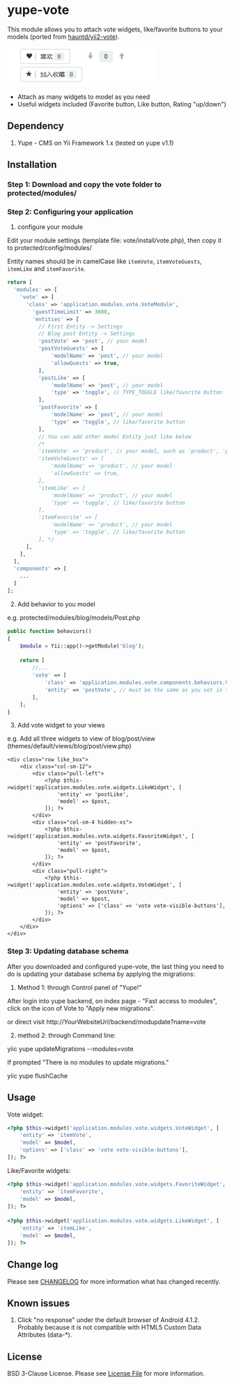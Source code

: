 # yupe-vote

This module allows you to attach vote widgets, like/favorite buttons to your models (ported from [hauntd/yii2-vote](https://github.com/hauntd/yii2-vote)).

![Demo](https://github.com/vulcangz/yupe-vote/raw/master/docs/screenshot.gif)

- Attach as many widgets to model as you need
- Useful widgets included (Favorite button, Like button, Rating "up/down")

## Dependency

1. Yupe - CMS on Yii Framework 1.x (tested on yupe v1.1)

## Installation

### Step 1: Download and copy the vote folder to protected/modules/

### Step 2: Configuring your application

1. configure your module

Edit your module settings (template file: vote/install/vote.php), then copy it to protected/config/modules/

Entity names should be in camelCase like `itemVote`, `itemVoteGuests`, `itemLike` and `itemFavorite`.

```php
return [
  'modules' => [
    'vote' => [
      'class' => 'application.modules.vote.VoteModule',
        'guestTimeLimit' => 3600,
        'entities' => [
          // First Entity -> Settings
		  // Blog post Entity -> Settings
		  'postVote' => 'post', // your model
		  'postVoteGuests' => [
			  'modelName' => 'post', // your model
			  'allowGuests' => true,
		  ],
		  'postLike' => [
			  'modelName' => 'post', // your model
			  'type' => 'toggle', // TYPE_TOGGLE like/favorite button
		  ],
		  'postFavorite' => [
			  'modelName' => 'post', // your model
			  'type' => 'toggle', // like/favorite button
		  ],
		  // You can add other model Entity just like below
		  /*
          'itemVote' => 'product', // your model, such as 'product', 'post'
          'itemVoteGuests' => [
              'modelName' => 'product', // your model
              'allowGuests' => true,
          ],
          'itemLike' => [
              'modelName' => 'product', // your model
              'type' => 'toggle', // like/favorite button
          ],
          'itemFavorite' => [
              'modelName' => 'product', // your model
              'type' => 'toggle', // like/favorite button
          ], */
      ],
    ],
  ],
  'components' => [
    ...
  ]
];
```

2. Add behavior to you model

e.g. protected/modules/blog/models/Post.php

```php
public function behaviors()
{
	$module = Yii::app()->getModule('blog');

	return [
		//...			
		'vote' => [
			'class' => 'application.modules.vote.components.behaviors.VoteBehavior',
			'entity' => 'postVote',	// must be the same as you set in the previous step 1
		],
	];
}
```

3. Add vote widget to your views

e.g. Add all three widgets to view of blog/post/view (themes/default/views/blog/post/view.php)

```
<div class="row like_box">
	<div class="col-sm-12">
		<div class="pull-left">
			<?php $this->widget('application.modules.vote.widgets.LikeWidget', [
				'entity' => 'postLike',
				'model' => $post,
			]); ?>
		</div>
		<div class="col-sm-4 hidden-xs">
			<?php $this->widget('application.modules.vote.widgets.FavoriteWidget', [
				'entity' => 'postFavorite',
				'model' => $post,
			]); ?>
		</div>
		<div class="pull-right">					
			<?php $this->widget('application.modules.vote.widgets.VoteWidget', [
				'entity' => 'postVote',
				'model' => $post,
				'options' => ['class' => 'vote vote-visible-buttons'],
			]); ?>
		</div>
	</div>
</div>
```

### Step 3: Updating database schema

After you downloaded and configured yupe-vote, the last thing you need to do is updating your database schema by applying the migrations:

1. Method 1: through Control panel of "Yupe!" 

After login into yupe backend, on index page - "Fast access to modules", click on the icon of Vote to "Apply new migrations".

or direct visit http://YourWebsiteUrl/backend/modupdate?name=vote

2. method 2: through Command line:

yiic yupe updateMigrations --modules=vote

If prompted "There is no modules to update migrations."

yiic yupe flushCache


## Usage

Vote widget:

```php
<?php $this->widget('application.modules.vote.widgets.VoteWidget', [
	'entity' => 'itemVote',
	'model' => $model,
	'options' => ['class' => 'vote vote-visible-buttons'],
]); ?>
```

Like/Favorite widgets:

```php
<?php $this->widget('application.modules.vote.widgets.FavoriteWidget', [
	'entity' => 'itemFavorite',
	'model' => $model,
]); ?>

<?php $this->widget('application.modules.vote.widgets.LikeWidget', [
	'entity' => 'itemLike',
	'model' => $model,
]); ?>
```

## Change log

Please see [CHANGELOG](CHANGELOG.md) for more information what has changed recently.

## Known issues
1. Click "no response" under the default browser of Android 4.1.2. 
Probably because it is not compatible with HTML5 Custom Data Attributes (data-*).

## License

BSD 3-Clause License. Please see [License File](LICENSE) for more information.

